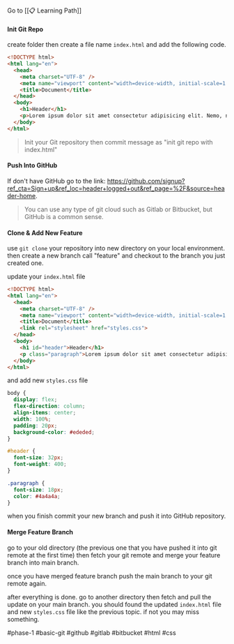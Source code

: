 Go to [[📋 Learning Path]]

#### Init Git Repo
create folder then create a file name `index.html` and add the following code.
```html
<!DOCTYPE html>
<html lang="en">
  <head>
    <meta charset="UTF-8" />
    <meta name="viewport" content="width=device-width, initial-scale=1.0" />
    <title>Document</title>
  </head>
  <body>
    <h1>Header</h1>
    <p>Lorem ipsum dolor sit amet consectetur adipisicing elit. Nemo, non?</p>
  </body>
</html>
```

>Init your Git repository then commit message as "init git repo with index.html"

#### Push Into GitHub
If don't have GitHub go to the link: https://github.com/signup?ref_cta=Sign+up&ref_loc=header+logged+out&ref_page=%2F&source=header-home.

>You can use any type of git cloud such as Gitlab or Bitbucket, but GitHub is a common sense.

#### Clone & Add New Feature
use `git clone` your repository into new directory on your local environment. then create a new branch call "feature" and checkout to the branch you just created one.

update your `index.html` file
```html
<!DOCTYPE html>
<html lang="en">
  <head>
    <meta charset="UTF-8" />
    <meta name="viewport" content="width=device-width, initial-scale=1.0" />
    <title>Document</title>
    <link rel="stylesheet" href="styles.css">
  </head>
  <body>
    <h1 id="header">Header</h1>
    <p class="paragraph">Lorem ipsum dolor sit amet consectetur adipisicing elit. Nemo, non?</p>
  </body>
</html>
```

and add new `styles.css` file
```css
body {
  display: flex;
  flex-direction: column;
  align-items: center;
  width: 100%;
  padding: 20px;
  background-color: #ededed;
}

#header {
  font-size: 32px;
  font-weight: 400;
}

.paragraph {
  font-size: 18px;
  color: #4a4a4a;
}
```

when you finish commit your new branch and push it into GitHub repository.

#### Merge Feature Branch
go to your old directory (the previous one that you have pushed it into git remote at the first time) then fetch your git remote and merge your feature branch into main branch.

once you have merged feature branch push the main branch to your git remote again.

after everything is done. go to another directory then fetch and pull the update on your main branch. you should found the updated `index.html` file and new `styles.css` file like the previous topic. if not you may miss something.


#phase-1 #basic-git #github #gitlab #bitbucket #html #css